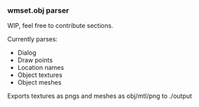 ### wmset.obj parser


WIP, feel free to contribute sections.

Currently parses:
* Dialog
* Draw points
* Location names
* Object textures
* Object meshes


Exports textures as pngs and meshes as obj/mtl/png to ./output